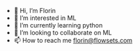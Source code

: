 - 👋 Hi, I’m Florin
- 👀 I’m interested in ML
- 🌱 I’m currently learning python
- 💞️ I’m looking to collaborate on ML
- 📫 How to reach me florin@flowsets.com

<!---
FS-Florin/FS-Florin is a ✨ special ✨ repository because its `README.md` (this file) appears on your GitHub profile.
You can click the Preview link to take a look at your changes.
--->
